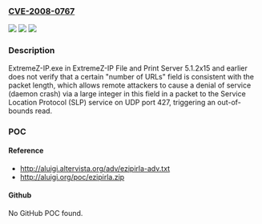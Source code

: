 ### [CVE-2008-0767](https://cve.mitre.org/cgi-bin/cvename.cgi?name=CVE-2008-0767)
![](https://img.shields.io/static/v1?label=Product&message=n%2Fa&color=blue)
![](https://img.shields.io/static/v1?label=Version&message=n%2Fa&color=blue)
![](https://img.shields.io/static/v1?label=Vulnerability&message=n%2Fa&color=brighgreen)

### Description

ExtremeZ-IP.exe in ExtremeZ-IP File and Print Server 5.1.2x15 and earlier does not verify that a certain "number of URLs" field is consistent with the packet length, which allows remote attackers to cause a denial of service (daemon crash) via a large integer in this field in a packet to the Service Location Protocol (SLP) service on UDP port 427, triggering an out-of-bounds read.

### POC

#### Reference
- http://aluigi.altervista.org/adv/ezipirla-adv.txt
- http://aluigi.org/poc/ezipirla.zip

#### Github
No GitHub POC found.

